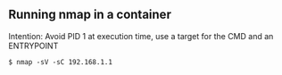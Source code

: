 ## Running nmap in a container

Intention: Avoid PID 1 at execution time, use a target for the CMD and an ENTRYPOINT

`$ nmap -sV -sC 192.168.1.1`
